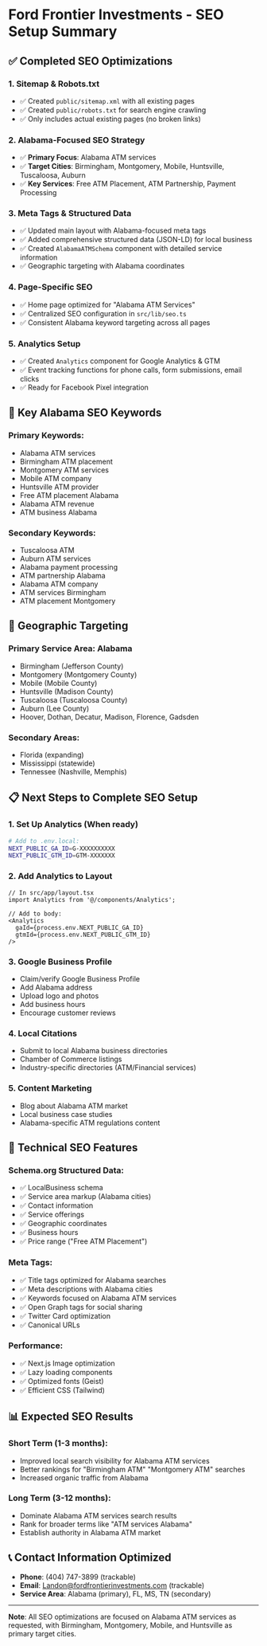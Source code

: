 # Ford Frontier Investments - SEO Setup Summary

## ✅ Completed SEO Optimizations

### 1. **Sitemap & Robots.txt**
- ✅ Created `public/sitemap.xml` with all existing pages
- ✅ Created `public/robots.txt` for search engine crawling
- ✅ Only includes actual existing pages (no broken links)

### 2. **Alabama-Focused SEO Strategy**
- ✅ **Primary Focus**: Alabama ATM services
- ✅ **Target Cities**: Birmingham, Montgomery, Mobile, Huntsville, Tuscaloosa, Auburn
- ✅ **Key Services**: Free ATM Placement, ATM Partnership, Payment Processing

### 3. **Meta Tags & Structured Data**
- ✅ Updated main layout with Alabama-focused meta tags
- ✅ Added comprehensive structured data (JSON-LD) for local business
- ✅ Created `AlabamaATMSchema` component with detailed service information
- ✅ Geographic targeting with Alabama coordinates

### 4. **Page-Specific SEO**
- ✅ Home page optimized for "Alabama ATM Services"
- ✅ Centralized SEO configuration in `src/lib/seo.ts`
- ✅ Consistent Alabama keyword targeting across all pages

### 5. **Analytics Setup**
- ✅ Created `Analytics` component for Google Analytics & GTM
- ✅ Event tracking functions for phone calls, form submissions, email clicks
- ✅ Ready for Facebook Pixel integration

## 🎯 Key Alabama SEO Keywords

### Primary Keywords:
- Alabama ATM services
- Birmingham ATM placement
- Montgomery ATM services  
- Mobile ATM company
- Huntsville ATM provider
- Free ATM placement Alabama
- Alabama ATM revenue
- ATM business Alabama

### Secondary Keywords:
- Tuscaloosa ATM
- Auburn ATM services
- Alabama payment processing
- ATM partnership Alabama
- Alabama ATM company
- ATM services Birmingham
- ATM placement Montgomery

## 📍 Geographic Targeting

### Primary Service Area: **Alabama**
- Birmingham (Jefferson County)
- Montgomery (Montgomery County)
- Mobile (Mobile County)
- Huntsville (Madison County)
- Tuscaloosa (Tuscaloosa County)
- Auburn (Lee County)
- Hoover, Dothan, Decatur, Madison, Florence, Gadsden

### Secondary Areas:
- Florida (expanding)
- Mississippi (statewide)
- Tennessee (Nashville, Memphis)

## 📋 Next Steps to Complete SEO Setup

### 1. **Set Up Analytics** (When ready)
```bash
# Add to .env.local:
NEXT_PUBLIC_GA_ID=G-XXXXXXXXXX
NEXT_PUBLIC_GTM_ID=GTM-XXXXXXX
```

### 2. **Add Analytics to Layout**
```tsx
// In src/app/layout.tsx
import Analytics from '@/components/Analytics';

// Add to body:
<Analytics 
  gaId={process.env.NEXT_PUBLIC_GA_ID}
  gtmId={process.env.NEXT_PUBLIC_GTM_ID}
/>
```

### 3. **Google Business Profile**
- Claim/verify Google Business Profile
- Add Alabama address
- Upload logo and photos
- Add business hours
- Encourage customer reviews

### 4. **Local Citations**
- Submit to local Alabama business directories
- Chamber of Commerce listings
- Industry-specific directories (ATM/Financial services)

### 5. **Content Marketing**
- Blog about Alabama ATM market
- Local business case studies
- Alabama-specific ATM regulations content

## 🔧 Technical SEO Features

### Schema.org Structured Data:
- ✅ LocalBusiness schema
- ✅ Service area markup (Alabama cities)
- ✅ Contact information
- ✅ Service offerings
- ✅ Geographic coordinates
- ✅ Business hours
- ✅ Price range ("Free ATM Placement")

### Meta Tags:
- ✅ Title tags optimized for Alabama searches
- ✅ Meta descriptions with Alabama cities
- ✅ Keywords focused on Alabama ATM services
- ✅ Open Graph tags for social sharing
- ✅ Twitter Card optimization
- ✅ Canonical URLs

### Performance:
- ✅ Next.js Image optimization
- ✅ Lazy loading components
- ✅ Optimized fonts (Geist)
- ✅ Efficient CSS (Tailwind)

## 📊 Expected SEO Results

### Short Term (1-3 months):
- Improved local search visibility for Alabama ATM services
- Better rankings for "Birmingham ATM" "Montgomery ATM" searches
- Increased organic traffic from Alabama

### Long Term (3-12 months):
- Dominate Alabama ATM services search results
- Rank for broader terms like "ATM services Alabama"
- Establish authority in Alabama ATM market

## 📞 Contact Information Optimized
- **Phone**: (404) 747-3899 (trackable)
- **Email**: Landon@fordfrontierinvestments.com (trackable)
- **Service Area**: Alabama (primary), FL, MS, TN (secondary)

---

**Note**: All SEO optimizations are focused on Alabama ATM services as requested, with Birmingham, Montgomery, Mobile, and Huntsville as primary target cities. 